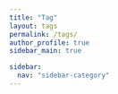 ```yaml
---
title: "Tag"
layout: tags
permalink: /tags/
author_profile: true
sidebar_main: true

sidebar:
  nav: "sidebar-category"
---
```


